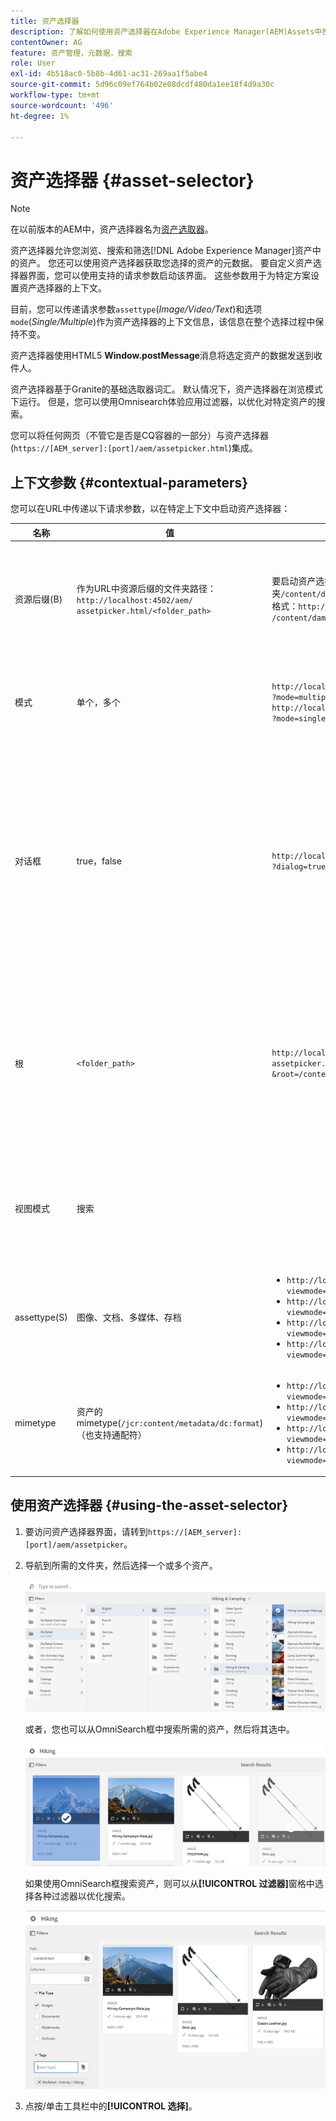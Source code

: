 ```yaml
---
title: 资产选择器
description: 了解如何使用资产选择器在Adobe Experience Manager(AEM)Assets中搜索、筛选、浏览和获取资产的元数据。 另外，了解如何自定义资产选择器界面。
contentOwner: AG
feature: 资产管理，元数据，搜索
role: User
exl-id: 4b518ac0-5b8b-4d61-ac31-269aa1f5abe4
source-git-commit: 5d96c09ef764b02e08dcdf480da1ee18f4d9a30c
workflow-type: tm+mt
source-wordcount: '496'
ht-degree: 1%

---
```


# 资产选择器 {#asset-selector}

>[!NOTE]
>
>在以前版本的AEM中，资产选择器名为[资产选取器](https://helpx.adobe.com/experience-manager/6-2/assets/using/asset-picker.html)。

资产选择器允许您浏览、搜索和筛选[!DNL Adobe Experience Manager]资产中的资产。 您还可以使用资产选择器获取您选择的资产的元数据。 要自定义资产选择器界面，您可以使用支持的请求参数启动该界面。 这些参数用于为特定方案设置资产选择器的上下文。

目前，您可以传递请求参数`assettype`(*Image/Video/Text*)和选项`mode`(*Single/Multiple*)作为资产选择器的上下文信息，该信息在整个选择过程中保持不变。

资产选择器使用HTML5 **Window.postMessage**&#x200B;消息将选定资产的数据发送到收件人。

资产选择器基于Granite的基础选取器词汇。 默认情况下，资产选择器在浏览模式下运行。 但是，您可以使用Omnisearch体验应用过滤器，以优化对特定资产的搜索。

您可以将任何网页（不管它是否是CQ容器的一部分）与资产选择器(`https://[AEM_server]:[port]/aem/assetpicker.html`)集成。

## 上下文参数 {#contextual-parameters}

您可以在URL中传递以下请求参数，以在特定上下文中启动资产选择器：

| 名称 | 值 | 示例 | 用途 |
|---|---|---|---|
| 资源后缀(B) | 作为URL中资源后缀的文件夹路径：`http://localhost:4502/aem/`<br>`assetpicker.html/<folder_path>` | 要启动资产选择器并选择特定文件夹（例如选择文件夹`/content/dam/we-retail/en/activities`），URL应采用以下格式：`http://localhost:4502/aem/assetpicker.html`<br>`/content/dam/we-retail/en/activities?assettype=images` | 如果在启动资产选择器时需要选择特定文件夹，则会将其作为资源后缀传递。 |
| 模式 | 单个，多个 | `http://localhost:4502/aem/assetpicker.html`<br>`?mode=multiple` <br> `http://localhost:4502/aem/assetpicker.html`<br>`?mode=single` | 在多个模式下，您可以使用资产选择器同时选择多个资产。 |
| 对话框 | true，false | `http://localhost:4502/aem/assetpicker.html`<br>`?dialog=true` | 使用这些参数以Granite对话框的形式打开资产选择器。 仅当您通过Granite路径字段启动资产选择器，并将其配置为pickerSrc URL时，此选项才适用。 |
| 根 | `<folder_path>` | `http://localhost:4502/aem/`<br>`assetpicker.html?assettype=images`<br>`&root=/content/dam/we-retail/en/activities` | 使用此选项可为资产选择器指定根文件夹。 在这种情况下，资产选择器允许您仅选择根文件夹下的子资产（直接/间接）。 |
| 视图模式 | 搜索 |  | 要在搜索模式下启动资产选择器，请使用assettype和mimetype参数。 |
| assettype(S) | 图像、文档、多媒体、存档 | <ul><li>`http://localhost:4502/aem/assetpicker.html?viewmode=search&assettype=images`</li> <li>`http://localhost:4502/aem/assetpicker.html?viewmode=search&assettype=documents`</li> <li>`http://localhost:4502/aem/assetpicker.html?viewmode=search&assettype=multimedia`</li> <li>`http://localhost:4502/aem/assetpicker.html?viewmode=search&assettype=archives`</li> | 使用此选项可根据传递的值筛选资产类型。 |
| mimetype | 资产的mimetype(`/jcr:content/metadata/dc:format`)（也支持通配符） | <ul><li>`http://localhost:4502/aem/assetpicker.html?viewmode=search&mimetype=image/png`</li>  <li>`http://localhost:4502/aem/assetpicker.html?viewmode=search&?mimetype=*png`</li>  <li>`http://localhost:4502/aem/assetpicker.html?viewmode=search&mimetype=*presentation`</li>  <li>`http://localhost:4502/aem/assetpicker?viewmode=search&mimetype=*presentation&mimetype=*png`</li></ul> | 使用它可以根据MIME类型筛选资产 |

## 使用资产选择器 {#using-the-asset-selector}

1. 要访问资产选择器界面，请转到`https://[AEM_server]:[port]/aem/assetpicker`。
1. 导航到所需的文件夹，然后选择一个或多个资产。

   ![chlimage_1-441](assets/chlimage_1-441.png)

   或者，您也可以从OmniSearch框中搜索所需的资产，然后将其选中。

   ![chlimage_1-442](assets/chlimage_1-442.png)

   如果使用OmniSearch框搜索资产，则可以从&#x200B;**[!UICONTROL 过滤器]**&#x200B;窗格中选择各种过滤器以优化搜索。

   ![chlimage_1-443](assets/chlimage_1-443.png)

1. 点按/单击工具栏中的&#x200B;**[!UICONTROL 选择]**。
